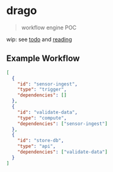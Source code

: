 # drago

> workflow engine POC

wip: see [todo](TODO.md) and [reading](READING.md)

## Example Workflow

```json
[
  {
    "id": "sensor-ingest",
    "type": "trigger",
    "dependencies": []
  },
  {
    "id": "validate-data",
    "type": "compute",
    "dependencies": ["sensor-ingest"]
  },
  {
    "id": "store-db",
    "type": "api",
    "dependencies": ["validate-data"]
  }
]